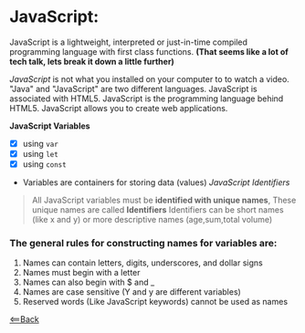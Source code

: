 # JavaScript:
JavaScript is a lightweight, interpreted or just-in-time compiled programming language with first class functions. **(That seems like a lot of tech talk, lets break it down a little further)**

*JavaScript* is not what you installed on your computer to to watch a video. "Java" and "JavaScript" are two different languages. JavaScript is associated with HTML5. JavaScript is the programming language behind HTML5. JavaScript allows you to create web applications. 

**JavaScript Variables**
- [x] using `var`
- [x] using `let`
- [x] using `const`

- Variables are containers for storing data (values) 
*JavaScript Identifiers*
> All JavaScript variables must be **identified with unique names**, These unique names are called **Identifiers**
> Identifiers can be short names (like x and y) or more descriptive names (age,sum,total volume)

### The general rules for constructing names for variables are:
1. Names can contain letters, digits, underscores, and dollar signs
1. Names must begin with a letter
1. Names can also begin with $ and _ 
1. Names are case sensitive (Y and y are different variables)
1. Reserved words (Like JavaScript keywords) cannot be used as names

[<==Back](README.md)
 

